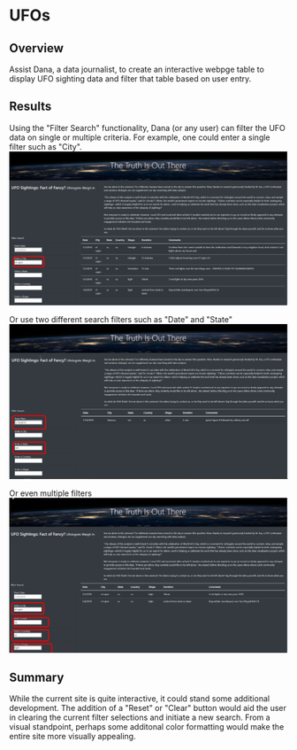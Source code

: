 # UFOs
##  Overview
Assist Dana, a data journalist, to create an interactive webpge table to display UFO sighting data and filter that table based on user entry.

## Results
Using the "Filter Search" functionality, Dana (or any user) can filter the UFO data on single or multiple criteria. For example, one could enter a single filter such as "City".
![single](https://github.com/agordon16/UFOs/blob/3dd617ba8fbae0966d8d8559c9b9bf517dc12329/Resources/Images/SingleSearchCriteria.png)


Or use two different search filters such as "Date" and "State"
![two](https://github.com/agordon16/UFOs/blob/3dd617ba8fbae0966d8d8559c9b9bf517dc12329/Resources/Images/TwoSearchCriteria.png)


Or even multiple filters
![multiple](https://github.com/agordon16/UFOs/blob/3dd617ba8fbae0966d8d8559c9b9bf517dc12329/Resources/Images/MultipleSearchCriteria.png)



## Summary
While the current site is quite interactive, it could stand some additional development.  The addition of a "Reset" or "Clear" button would aid the user in clearing the current filter selections and initiate a new search. From a visual standpoint, perhaps some additonal color formatting would make the entire site more visually appealing.